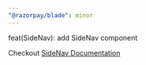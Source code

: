```yaml
---
"@razorpay/blade": minor
---
```


feat(SideNav): add SideNav component

Checkout [SideNav Documentation](https://blade.razorpay.com/?path=/docs/components-sidenav--docs)
